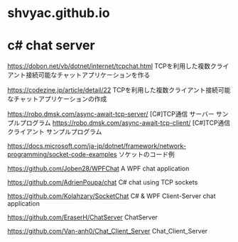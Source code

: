 # shvyac.github.io

# c# chat server

https://dobon.net/vb/dotnet/internet/tcpchat.html   TCPを利用した複数クライアント接続可能なチャットアプリケーションを作る

https://codezine.jp/article/detail/22   TCPを利用した複数クライアント接続可能なチャットアプリケーションの作成

https://robo.dmsk.com/async-await-tcp-server/   [C#]TCP通信 サーバー サンプルプログラム
https://robo.dmsk.com/async-await-tcp-client/   [C#]TCP通信 クライアント サンプルプログラム

https://docs.microsoft.com/ja-jp/dotnet/framework/network-programming/socket-code-examples    ソケットのコード例

https://github.com/Joben28/WPFChat    A WPF chat application

https://github.com/AdrienPoupa/chat   C# chat using TCP sockets

https://github.com/Kolahzary/SocketChat   C# & WPF Client-Server chat application

https://github.com/EraserH/ChatServer   ChatServer

https://github.com/Van-anh0/Chat_Client_Server    Chat_Client_Server

